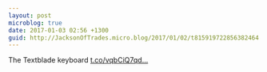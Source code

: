 ```yaml
---
layout: post
microblog: true
date: 2017-01-03 02:56 +1300
guid: http://JacksonOfTrades.micro.blog/2017/01/02/t815919722856382464.html
---
```

The Textblade keyboard [t.co/vqbCiQ7qd...](https://t.co/vqbCiQ7qdP)
